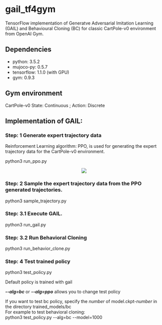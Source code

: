 # gail_tf4gym
TensorFlow implementation of Generatve Adversarial Imitation Learning (GAIL) and Behavioural Cloning (BC) for classic CartPole-v0 environment from OpenAI Gym. 

## Dependencies
- python: 3.5.2
- mujoco-py: 0.5.7
- tensorflow: 1.1.0 (with GPU)
- gym: 0.9.3

## Gym environment 
CartPole-v0  State: Continuous ; Action: Discrete 

## Implementation of GAIL:

### Step: 1 Generate expert trajectory data  
Reinforcement Learning algorithm: PPO, is used for generating the expert trajectory data for the CartPole-v0 environment.  

python3 run_ppo.py
<p align= "center">
  <img src="walker_controller/src/training_1.gif/">
</p>

### Step: 2 Sample the expert trajectory data from the PPO generated trajectories. 

python3 sample_trajectory.py

### Step: 3.1 Execute GAIL.  

python3 run_gail.py  

### Step: 3.2 Run Behavioral Cloning  

python3 run_behavior_clone.py 

### Step: 4 Test trained policy 

python3 test_policy.py  

Default policy is trained with gail  

***--alg=bc*** or ***--alg=ppo*** allows you to change test policy  

If you want to test bc policy, specify the _number_ of model.ckpt-_number_ in the directory trained_models/bc  
For example to test behavioral cloning:  
python3 test_policy.py --alg=bc --model=1000
